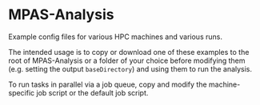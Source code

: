 # MPAS-Analysis

Example config files for various HPC machines and various runs.

The intended usage is to copy or download one of these examples to the root of
MPAS-Analysis or a folder of your choice before modifying them (e.g. setting
the output `baseDirectory`) and using them to run the analysis.

To run tasks in parallel via a job queue, copy and modify the machine-specific
job script or the default job script.

